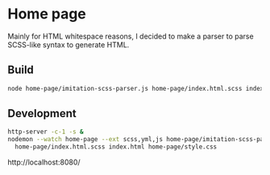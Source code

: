 # Home page

Mainly for HTML whitespace reasons, I decided to make a parser to parse
SCSS-like syntax to generate HTML.

## Build

```sh
node home-page/imitation-scss-parser.js home-page/index.html.scss index.html home-page/style.css
```

## Development

```sh
http-server -c-1 -s &
nodemon --watch home-page --ext scss,yml,js home-page/imitation-scss-parser.js \
  home-page/index.html.scss index.html home-page/style.css
```

http://localhost:8080/
